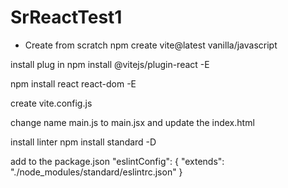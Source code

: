 # SrReactTest1
- Create from scratch
npm create vite@latest
vanilla/javascript

install plug in
npm install @vitejs/plugin-react -E

npm install react react-dom -E

create vite.config.js

change name main.js to main.jsx and update the index.html

install linter
npm install standard -D

add to the package.json
"eslintConfig": {
    "extends": "./node_modules/standard/eslintrc.json"
  }
